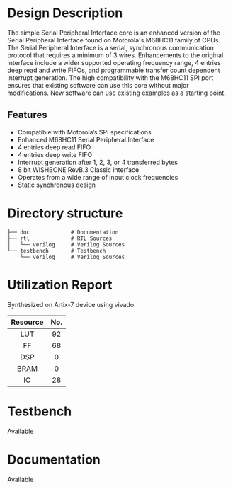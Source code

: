 # Design Description

The simple Serial Peripheral Interface core is an enhanced version of the Serial Peripheral Interface found on Motorola's M68HC11 family of CPUs. The Serial Peripheral Interface is a serial, synchronous communication protocol that requires a minimum of 3 wires. Enhancements to the original interface include a wider supported operating frequency range, 4 entries deep read and write FIFOs, and programmable transfer count dependent interrupt generation. The high compatibility with the M68HC11 SPI port ensures that existing software can use this core without major modifications. New software can use existing examples as a starting point.

## Features

- Compatible with Motorola’s SPI specifications
- Enhanced M68HC11 Serial Peripheral Interface
- 4 entries deep read FIFO
- 4 entries deep write FIFO
- Interrupt generation after 1, 2, 3, or 4 transferred bytes
- 8 bit WISHBONE RevB.3 Classic interface
- Operates from a wide range of input clock frequencies
- Static synchronous design


# Directory structure

    ├── doc             # Documentation
    ├── rtl             # RTL Sources
    │   └── verilog     # Verilog Sources
    └── testbench       # Testbench
        └── verilog     # Verilog Sources

# Utilization Report
Synthesized on Artix-7 device using vivado.

|Resource| No.|
|:---:|:---:|
|LUT|92|
|FF|68|
|DSP|0|
|BRAM|0|
|IO|28|

# Testbench
Available

# Documentation
Available
